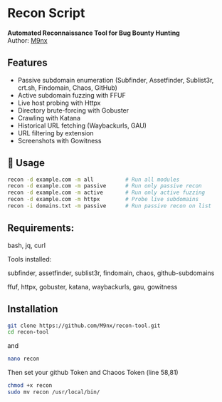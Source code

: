 # Recon Script

 **Automated Reconnaissance Tool for Bug Bounty Hunting**  
Author: [M9nx](https://github.com/M9nx)

##  Features
- Passive subdomain enumeration (Subfinder, Assetfinder, Sublist3r, crt.sh, Findomain, Chaos, GitHub)
- Active subdomain fuzzing with FFUF
- Live host probing with Httpx
- Directory brute-forcing with Gobuster
- Crawling with Katana
- Historical URL fetching (Waybackurls, GAU)
- URL filtering by extension
- Screenshots with Gowitness

## 🚀 Usage

```bash
recon -d example.com -m all          # Run all modules
recon -d example.com -m passive      # Run only passive recon
recon -d example.com -m active       # Run only active fuzzing
recon -d example.com -m httpx        # Probe live subdomains
recon -i domains.txt -m passive      # Run passive recon on list
```
## Requirements:

bash, jq, curl

Tools installed:

subfinder, assetfinder, sublist3r, findomain, chaos, github-subdomains

ffuf, httpx, gobuster, katana, waybackurls, gau, gowitness

## Installation

```bash
git clone https://github.com/M9nx/recon-tool.git
cd recon-tool
```
and 

```bash
nano recon
```
Then set your github Token and Chaoos Token (line 58,81)

```bash
chmod +x recon
sudo mv recon /usr/local/bin/
```
